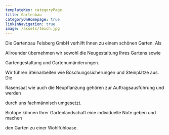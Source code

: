 ```yaml
---
templateKey: categoryPage
title: Gartenbau
categoryOnHomepage: true
linkInNavigation: true
image: /assets/teich.jpg
---
```

  Die Gartenbau Felsberg GmbH verhilft Ihnen zu einem schönen Garten. Als

  Allrounder übernehmen wir sowohl die Neugestaltung Ihres Gartens sowie

  Gartengestaltung und Gartenumänderungen.

  Wir führen Steinarbeiten wie Böschungssicherungen und Steinplätze aus. Die

  Rasensaat wie auch die Neupflanzung gehören zur Auftragsausführung und werden

  durch uns fachmännisch umgesetzt.

  Biotope können Ihrer Gartenlandschaft eine individuelle Note geben und machen

  den Garten zu einer Wohlfühloase.
